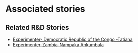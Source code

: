 # Associated stories

<!-- !!DO NOT REMOVE!! start autogenerated hyperlinks -->
## Related R&D Stories
- [Experimenter\- Democratic Republic of the Congo \-Tatiana](/stories/?doc=Tatiana%20DRC_LQ-en-US)
- [Experimenter\-Zambia\-Nampaka Ankumbula](/stories/?doc=Nampaka_LQ-en-US)
<!-- !!DO NOT REMOVE!! end autogenerated hyperlinks -->